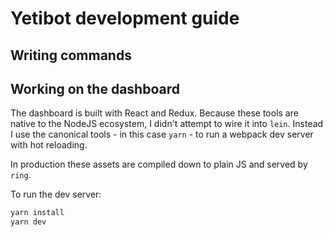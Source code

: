 # Yetibot development guide

## Writing commands

## Working on the dashboard

The dashboard is built with React and Redux. Because these tools are native to
the NodeJS ecosystem, I didn't attempt to wire it into `lein`. Instead I use the
canonical tools - in this case `yarn` - to run a webpack dev server with hot
reloading.

In production these assets are compiled down to plain JS and served by `ring`.

To run the dev server:

```bash
yarn install
yarn dev
```

